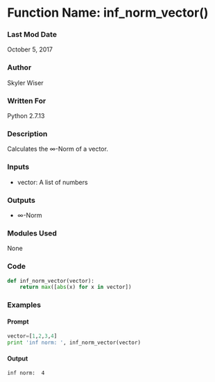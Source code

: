 # Function Name: inf_norm_vector()

### Last Mod Date
October 5, 2017
### Author
Skyler Wiser
### Written For
Python 2.7.13
### Description
Calculates the ∞-Norm of a vector.
### Inputs

* vector: A list of numbers

### Outputs

* ∞-Norm

### Modules Used
None
### Code

```python
def inf_norm_vector(vector):
    return max([abs(x) for x in vector])
```

### Examples
#### Prompt

```python
vector=[1,2,3,4]
print 'inf norm: ', inf_norm_vector(vector)
```

#### Output

```
inf norm:  4
```

